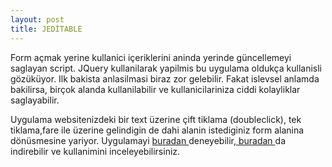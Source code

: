 ```yaml
---
layout: post
title: JEDİTABLE
---
```


Form açmak yerine kullanici içeriklerini aninda yerinde güncellemeyi saglayan script. 
JQuery kullanilarak yapilmis bu uygulama oldukça kullanisli gözüküyor. Ilk bakista anlasilmasi biraz zor gelebilir. Fakat islevsel anlamda bakilirsa, birçok alanda kullanilabilir ve kullanicilariniza ciddi kolayliklar saglayabilir.

Uygulama websitenizdeki bir text üzerine çift tiklama (doubleclick), tek tiklama,fare ile üzerine gelindigin de dahi alanin istediginiz form alanina dönüsmesine yariyor. Uygulamayi <a href="http://www.appelsiini.net/projects/jeditable/default.html" target="_blank"> buradan </a> deneyebilir,<a href="http://www.appelsiini.net/projects/jeditable" target="_blank"> buradan </a> da indirebilir ve kullanimini inceleyebilirsiniz.
